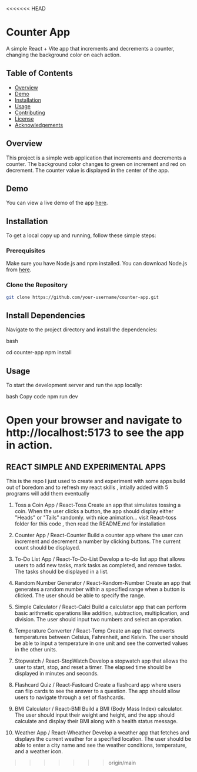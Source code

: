 <<<<<<< HEAD
# Counter App

A simple React + Vite app that increments and decrements a counter, changing the background color on each action.

## Table of Contents

- [Overview](#overview)
- [Demo](#demo)
- [Installation](#installation)
- [Usage](#usage)
- [Contributing](#contributing)
- [License](#license)
- [Acknowledgements](#acknowledgements)

## Overview

This project is a simple web application that increments and decrements a counter. The background color changes to green on increment and red on decrement. The counter value is displayed in the center of the app.

## Demo

You can view a live demo of the app [here](https://your-github-username.github.io/counter-app).

## Installation

To get a local copy up and running, follow these simple steps:

### Prerequisites

Make sure you have Node.js and npm installed. You can download Node.js from [here](https://nodejs.org/).

### Clone the Repository

```bash
git clone https://github.com/your-username/counter-app.git
```

## Install Dependencies

Navigate to the project directory and install the dependencies:

bash

cd counter-app
npm install

## Usage

To start the development server and run the app locally:

bash
Copy code
npm run dev

Open your browser and navigate to http://localhost:5173 to see the app in action.
=======
## REACT SIMPLE AND EXPERIMENTAL APPS

This is the repo I just used to create and experiment with some apps build out of boredom and to refresh my react skills , intially added with 5 programs will add them eventually

1. Toss a Coin App / React-Toss
   Create an app that simulates tossing a coin. When the user clicks a button, the app should display either "Heads" or "Tails" randomly. with nice animation...
   visit React-toss folder for this code , then read the README.md for installation
   
3. Counter App / React-Counter
   Build a counter app where the user can increment and decrement a number by clicking buttons. The current count should be displayed.

4. To-Do List App / React-To-Do-List
   Develop a to-do list app that allows users to add new tasks, mark tasks as completed, and remove tasks. The tasks should be displayed in a list.

5. Random Number Generator / React-Random-Number
   Create an app that generates a random number within a specified range when a button is clicked. The user should be able to specify the range.

6. Simple Calculator / React-Calci
   Build a calculator app that can perform basic arithmetic operations like addition, subtraction, multiplication, and division. The user should input two numbers and select an operation.

7. Temperature Converter / React-Temp
   Create an app that converts temperatures between Celsius, Fahrenheit, and Kelvin. The user should be able to input a temperature in one unit and see the converted values in the other units.

8. Stopwatch / React-StopWatch
   Develop a stopwatch app that allows the user to start, stop, and reset a timer. The elapsed time should be displayed in minutes and seconds.

9. Flashcard Quiz / React-Fastcard
   Create a flashcard app where users can flip cards to see the answer to a question. The app should allow users to navigate through a set of flashcards.

10. BMI Calculator / React-BMI
   Build a BMI (Body Mass Index) calculator. The user should input their weight and height, and the app should calculate and display their BMI along with a health status message.

11. Weather App / React-Wheather
    Develop a weather app that fetches and displays the current weather for a specified location. The user should be able to enter a city name and see the weather conditions, temperature, and a weather icon.
>>>>>>> origin/main
